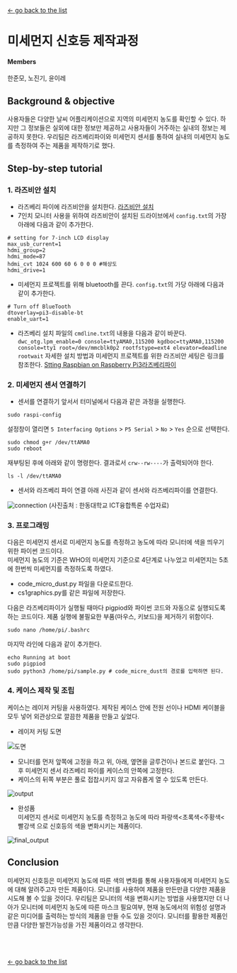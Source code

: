 [← go back to the list](https://HandongHCI.github.io/StudentProjects/ICTprototyping2019S)

# 미세먼지 신호등 제작과정

#### Members
한준모, 노진기, 윤이레

## Background & objective 
사용자들은 다양한 날씨 어플리케이션으로 지역의 미세먼지 농도를 확인할 수 있다. 하지만 그 정보들은 실외에 대한 정보만 제공하고 사용자들이 거주하는 실내의 정보는 제공하지 못한다. 우리팀은 라즈베리파이와 미세먼지 센서를 통하여 실내의 미세먼지 농도를 측정하여 주는 제품을 제작하기로 했다. 

## Step-by-step tutorial
### 1. 라즈비안 설치
- 라즈베리 파이에 라즈비안을 설치한다. [라즈비안 설치](https://www.raspberrypi.org/) 
- 7인치 모니터 사용을 위하여 라즈비안이 설치된 드라이브에서 ```config.txt```의 가장 아래에 다음과 같이 추가한다.
```
# setting for 7-inch LCD display
max_usb_current=1
hdmi_group=2
hdmi_mode=87
hdmi_cvt 1024 600 60 6 0 0 0 #해상도
hdmi_drive=1
```
- 미세먼지 프로젝트를 위해 bluetooth를 끈다. ```config.txt```의 가당 아래에 다음과 같이 추가한다.
```
# Turn off BlueTooth
dtoverlay=pi3-disable-bt
enable_uart=1
```
- 라즈베리 설치 파일의 ```cmdline.txt```의 내용을 다음과 같이 바꾼다.
```dwc_otg.lpm_enable=0 console=ttyAMA0,115200 kgdboc=ttyAMA0,115200 console=tty1 root=/dev/mmcblk0p2 rootfstype=ext4 elevator=deadline rootwait```
자세한 설치 방법과 미세먼지 프로젝트를 위한 라즈비안 세팅은 링크를 참조한다. [Stting Raspbian on Raspberry Pi3](https://github.com/HandongHCI/HandongHCI.github.io/blob/master/Tutorials/Raspbian.md)[라즈베리파이](https://www.raspberrypi.org/)

    
### 2. 미세먼지 센서 연결하기
- 센서를 연결하기 앞서서 터미널에서 다음과 같은 과정을 실행한다.
```
sudo raspi-config
```
설정창이 열리면 `5 Interfacing Options` > `P5 Serial` > `No` > `Yes` 순으로 선택한다.

```
sudo chmod g+r /dev/ttAMA0
sudo reboot
```

재부팅된 후에 아래와 같이 명령한다. 결과로서 `crw--rw----`가 출력되어야 한다.
```
ls -l /dev/ttAMA0
```

- 센서와 라즈베리 파이 연결
아래 사진과 같이 센서와 라즈베리파이를 연결한다.

![connection](img/1.PNG)
(사진출처 : 한동대학교 ICT융합특론 수업자료)
    
### 3. 프로그래밍
다음은 미세먼지 센서로 미세먼지 농도를 측정하고 농도에 따라 모니터에 색을 띄우기 위한 파이썬 코드이다.  
미세먼지 농도의 기준은 WHO의 미세먼지 기준으로 4단계로 나누었고 미세먼지는 5초에 한번씩 미세먼지를 측정하도록 하였다.
- code_micro_dust.py 파일을 다운로드한다.
- cs1graphics.py를 같은 파일에 저장한다.  
  
다음은 라즈베리파이가 실행될 때마다 pigpiod와 파이썬 코드와 자동으로 실행되도록 하는 코드이다. 제품 실행에 불필요한 부품(마우스, 키보드)을 제거하기 위함이다. 
```
sudo nano /home/pi/.bashrc
```

마지막 라인에 다음과 같이 추가한다.
```
echo Running at boot
sudo pigpiod
sudo python3 /home/pi/sample.py # code_micre_dust의 경로를 입력하면 된다.
```

### 4. 케이스 제작 및 조립
케이스는 레이저 커팅을 사용하였다. 제작된 케이스 안에 전원 선이나 HDMI 케이블을 모두 넣어 외관상으로 깔끔한 제품을 만들고 싶었다.
- 레이저 커팅 도면  

![도면](img/2.PNG)
    
- 모니터를 먼저 앞쪽에 고정을 하고 위, 아래, 옆면을 글루건이나 본드로 붙인다. 그 후 미세먼지 센서 라즈베리 파이를 케이스의 안쪽에 고정한다.   
- 케이스의 뒤쪽 부분은 풀로 접찹시키지 않고 자유롭게 열 수 있도록 만든다.

![output](img/3.jpg) 
  
- 완성품  
미세먼지 센서로 미세먼지 농도를 측정하고 농도에 따라 파랑색<초록색<주황색<빨강색 으로 신호등의 색을 변화시키는 제품이다.

![final_output](img/4.jpg)
     
## Conclusion
미세먼지 신호등은 미세먼지 농도에 따른 색의 변화를 통해 사용자들에게 미세먼지 농도에 대해 알려주고자 만든 제품이다. 모니터를 사용하여 제품을 만든만큼 다양한 제품을 시도해 볼 수 있을 것이다. 우리팀은 모니터의 색을 변화시키는 방법을 사용했지만 더 나아가 모니터에 미세먼지 농도에 따른 마스크 필요여부, 현재 농도에서의 위험성 설명과 같은 미디어를 출력하는 방식의 제품을 만들 수도 있을 것이다. 모니터를 활용한 제품인만큼 다양한 발전가능성을 가진 제품이라고 생각한다.

<br><br><br>
[← go back to the list](https://HandongHCI.github.io/StudentProjects/ICTprototyping2019S)